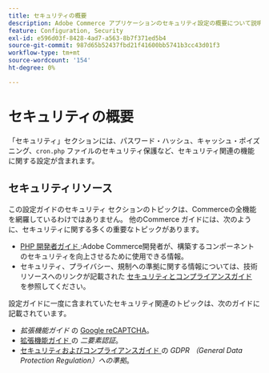 ```yaml
---
title: セキュリティの概要
description: Adobe Commerce アプリケーションのセキュリティ設定の概要について説明します。
feature: Configuration, Security
exl-id: e596d03f-8428-4ad7-a563-8b7f371ed5b4
source-git-commit: 987d65b52437fbd21f41600bb5741b3cc43d01f3
workflow-type: tm+mt
source-wordcount: '154'
ht-degree: 0%

---
```


# セキュリティの概要

「セキュリティ」セクションには、パスワード・ハッシュ、キャッシュ・ポイズニング、`cron.php` ファイルのセキュリティ保護など、セキュリティ関連の機能に関する設定が含まれます。

## セキュリティリソース

この設定ガイドのセキュリティ セクションのトピックは、Commerceの全機能を網羅しているわけではありません。 他のCommerce ガイドには、次のように、セキュリティに関する多くの重要なトピックがあります。

- [PHP 開発者ガイド ](https://developer.adobe.com/commerce/php/development/security/):Adobe Commerce開発者が、構築するコンポーネントのセキュリティを向上させるために使用できる情報。
- セキュリティ、プライバシー、規制への準拠に関する情報については、技術リソースへのリンクが記載された [ セキュリティとコンプライアンスガイド ](https://experienceleague.adobe.com/en/docs/commerce-operations/security-and-compliance/overview) を参照してください。

設定ガイドに一度に含まれていたセキュリティ関連のトピックは、次のガイドに記載されています。

- _拡張機能ガイド_ の [Google reCAPTCHA](https://experienceleague.adobe.com/en/docs/commerce-admin/systems/security/captcha/security-google-recaptcha)。
- [ 拡張機能ガイド ](https://developer.adobe.com/commerce/testing/functional-testing-framework/two-factor-authentication/) の _二要素認証_。
- [ セキュリティおよびコンプライアンスガイド ](https://experienceleague.adobe.com/en/docs/commerce-operations/security-and-compliance/privacy/gdpr) の _GDPR （General Data Protection Regulation）への準拠_。
